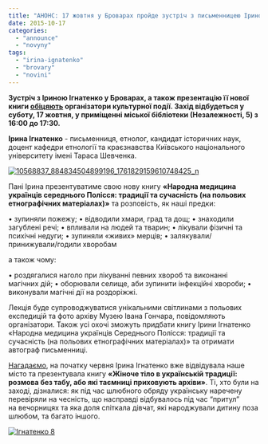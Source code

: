 ```yaml
---
title: "АНОНС: 17 жовтня у Броварах пройде зустріч з письменницею Іриною Ігнатенко"
date: 2015-10-17
categories: 
  - "announce"
  - "novyny"
tags: 
  - "irina-ignatenko"
  - "brovary"
  - "novini"
---
```


**Зустріч з Іриною Ігнатенко у Броварах, а також презентацію її нової книги [обіцяють](https://www.facebook.com/events/958379230890813/) організатори культурної події. Захід відбудеться у суботу, 17 жовтня, у приміщенні міської бібліотеки (Незалежності, 5) з 16:00 до 17:30.**

**Ірина Ігнатенко** - письменниця, етнолог, кандидат історичних наук, доцент кафедри етнології та краєзнавства Київського національного університету імені Тараса Шевченка.

[![10568837_884834504899196_1761829159610748425_n](https://mpz.brovary.org/wp-content/uploads/2015/10/10568837_884834504899196_1761829159610748425_n.jpg)](https://mpz.brovary.org/wp-content/uploads/2015/10/10568837_884834504899196_1761829159610748425_n.jpg)

Пані Ірина презентуватиме свою нову книгу **«Народна медицина українців середнього Полісся: традиції та сучасність (на польових етнографічних матеріалах)»** та розповість, як наші предки:

• зупиняли пожежу; • відводили хмари, град та дощ; • знаходили загублені речі; • впливали на людей та тварин; • лікували фізичні та психічні недуги; • зупиняли «живих» мерців; • залякували/принижували/годили хворобам

а також чому:

• роздягалися наголо при лікуванні певних хвороб та виконанні магічних дій; • оборювали селище, аби зупинити інфекційні хвороби; • виконували магічні дії на роздоріжжі.

Лекція буде супроводжуватися унікальними світлинами з польових експедицій та фото архіву Музею Івана Гончара, повідомляють організатори. Також усі охочі зможуть придбати книгу Ірини Ігнатенко «Народна медицина українців Середнього Полісся: традиції та сучасність (на польових етнографічних матеріалах)» та отримати автограф письменниці.

[Нагадаємо](https://mpz.brovary.org/brain-event-nabiraye-obertiv-u-brovarah-prezentuvali-vidverte-doslidzhennya-pro-ukrayinskih-zhinok/), на початку червня Ірина Ігнатенко вже відвідувала наше місто та презентувала книгу **«Жіноче тіло в українській традиції: розмова без табу, або які таємниці приховують архіви»**. Ті, хто були на заході, дізналися: як під час шлюбного обряду українську наречену перевіряли на чесність, що насправді відбувалось під час “притул” на вечорницях та яка доля спіткала дівчат, які народжували дитину поза шлюбом, та багато іншого.

[![Ігнатенко 8](https://mpz.brovary.org/wp-content/uploads/2015/06/Ignatenko-8.jpg)](https://mpz.brovary.org/wp-content/uploads/2015/06/Ignatenko-8.jpg)
